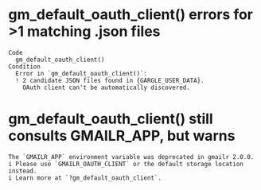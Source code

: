 # gm_default_oauth_client() errors for >1 matching .json files

    Code
      gm_default_oauth_client()
    Condition
      Error in `gm_default_oauth_client()`:
      ! 2 candidate JSON files found in {GARGLE_USER_DATA}.
        OAuth client can't be automatically discovered.

# gm_default_oauth_client() still consults GMAILR_APP, but warns

    The `GMAILR_APP` environment variable was deprecated in gmailr 2.0.0.
    i Please use `GMAILR_OAUTH_CLIENT` or the default storage location instead.
    i Learn more at `?gm_default_oauth_client`.

